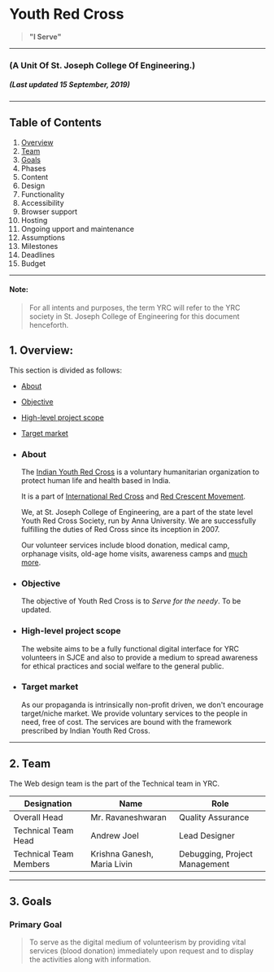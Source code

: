# Youth Red Cross
> **"I Serve"**
---
### (A Unit Of St. Joseph College Of Engineering.)
##### (Last updated 15 September, 2019)
---

## Table of Contents

1. [Overview](#1-overview)
2. [Team](#2-team)
3. [Goals](#3-goals)
4. Phases
5. Content
6. Design
7. Functionality
8. Accessibility
9. Browser support
10. Hosting
11. Ongoing upport and maintenance
12. Assumptions
13. Milestones
14. Deadlines
15. Budget
---
#### Note:
> For all intents and purposes, the term YRC will refer to the YRC society in St. Joseph College of Engineering for this document henceforth.

## 1. Overview:
This section is divided as follows:
  - [About](#about)
  - [Objective](#objective)
  - [High-level project scope](#high-level-project-scope)
  - [Target market](#target-market)

  - ### About
     The [Indian Youth Red Cross][link-to-indian-yrc] is a voluntary humanitarian organization to protect human life and health based in India.

     It is a part of [International Red Cross][link-to-international-rc] and [Red Crescent Movement][link-to-rcm].

     We, at St. Joseph College of Engineering, are a part of the state level Youth Red Cross Society, run by Anna University. We are successfully fulfilling the duties of Red Cross since its inception in 2007.

     Our volunteer services include blood donation, medical camp, orphanage visits, old-age home visits, awareness camps and [much more][link-to-yrcsjce-website].

  - ### Objective
     The objective of Youth Red Cross is to _Serve for the needy_. To be updated.

  - ### High-level project scope
     The website aims to be a fully functional digital interface for YRC volunteers in SJCE and also to provide a medium to spread awareness for ethical practices and social welfare to the general public.

  - ### Target market
     As our propaganda is intrinsically non-profit driven, we don't encourage target/niche market. We provide voluntary services to the people in need, free of cost. The services are bound with the framework prescribed by Indian Youth Red Cross.
---
## 2. Team
  The Web design team is the part of the Technical team in YRC.

  Designation | Name | Role
  --- | --- | ---
  Overall Head | Mr. Ravaneshwaran | Quality Assurance
  Technical Team Head | Andrew Joel | Lead Designer
  Technical Team Members | Krishna Ganesh, Maria Livin | Debugging, Project Management
---
## 3. Goals
  ### Primary Goal
  > To serve as the digital medium of volunteerism by providing vital services (blood donation) immediately upon request and to display the activities along with information.




































































































[link-to-indian-yrc]: https://www.indianredcross.org/youth/
[link-to-international-rc]: https://media.ifrc.org/ifrc/what-we-do/red-cross-and-red-crescent-youth/
[link-to-rcm]: https://www.icrc.org/en/who-we-are/movement
[link-to-yrcsjce-website]: https://yrcsjce.netlify.com